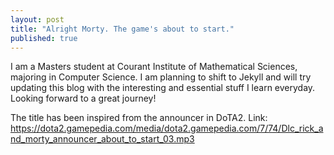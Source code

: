 ```yaml
---
layout: post
title: "Alright Morty. The game's about to start."
published: true
---
```

I am a Masters student at Courant Institute of Mathematical Sciences, majoring in Computer Science. I am planning to shift to Jekyll and will try updating this blog with the interesting and essential stuff I learn everyday. Looking forward to a great journey!

The title has been inspired from the announcer in DoTA2. Link: https://dota2.gamepedia.com/media/dota2.gamepedia.com/7/74/Dlc_rick_and_morty_announcer_about_to_start_03.mp3
